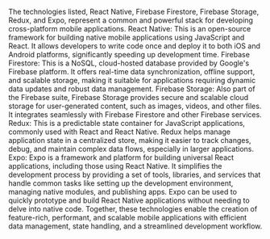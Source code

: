 The technologies listed, React Native, Firebase Firestore, Firebase Storage, Redux, and Expo, represent a common and powerful stack for developing cross-platform mobile applications.
React Native:
This is an open-source framework for building native mobile applications using JavaScript and React. It allows developers to write code once and deploy it to both iOS and Android platforms, significantly speeding up development time.
Firebase Firestore:
This is a NoSQL, cloud-hosted database provided by Google's Firebase platform. It offers real-time data synchronization, offline support, and scalable storage, making it suitable for applications requiring dynamic data updates and robust data management.
Firebase Storage:
Also part of the Firebase suite, Firebase Storage provides secure and scalable cloud storage for user-generated content, such as images, videos, and other files. It integrates seamlessly with Firebase Firestore and other Firebase services.
Redux:
This is a predictable state container for JavaScript applications, commonly used with React and React Native. Redux helps manage application state in a centralized store, making it easier to track changes, debug, and maintain complex data flows, especially in larger applications.
Expo:
Expo is a framework and platform for building universal React applications, including those using React Native. It simplifies the development process by providing a set of tools, libraries, and services that handle common tasks like setting up the development environment, managing native modules, and publishing apps. Expo can be used to quickly prototype and build React Native applications without needing to delve into native code.
Together, these technologies enable the creation of feature-rich, performant, and scalable mobile applications with efficient data management, state handling, and a streamlined development workflow.
